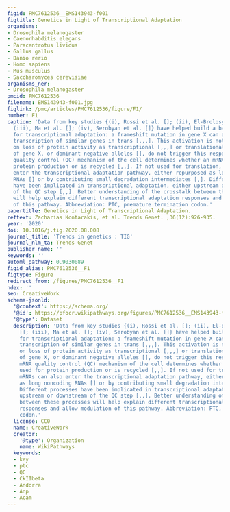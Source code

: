 ```yaml
---
figid: PMC7612536__EMS143943-f001
figtitle: Genetics in Light of Transcriptional Adaptation
organisms:
- Drosophila melanogaster
- Caenorhabditis elegans
- Paracentrotus lividus
- Gallus gallus
- Danio rerio
- Homo sapiens
- Mus musculus
- Saccharomyces cerevisiae
organisms_ner:
- Drosophila melanogaster
pmcid: PMC7612536
filename: EMS143943-f001.jpg
figlink: /pmc/articles/PMC7612536/figure/F1/
number: F1
caption: 'Data from key studies {(i), Rossi et al. []; (ii), El-Brolosy et al. [];
  (iii), Ma et al. []; (iv), Serobyan et al. []} have helped build a basic framework
  for transcriptional adaptation: a frameshift mutation in gene X can activate the
  transcription of similar genes in trans [,,,]. This activation is not dependent
  on loss of protein activity as transcriptional [,,,] or translational [] inhibition
  of gene X, or dominant negative alleles [], do not trigger this response. The mRNA
  quality control (QC) mechanism of the cell determines whether an mRNA is used for
  protein production or is recycled [,,]. If not used for translation, mRNAs can also
  enter the transcriptional adaptation pathway, either repurposed as long noncoding
  RNAs [] or by contributing small degradation intermediates [,]. Different processes
  have been implicated in transcriptional adaptation, either upstream or downstream
  of the QC step [,,]. Better understanding of the crosstalk between these processes
  will help explain different transcriptional adaptation responses and allow modulation
  of this pathway. Abbreviation: PTC, premature termination codon.'
papertitle: Genetics in Light of Transcriptional Adaptation.
reftext: Zacharias Kontarakis, et al. Trends Genet. ;36(12):926-935.
year: '2020'
doi: 10.1016/j.tig.2020.08.008
journal_title: 'Trends in genetics : TIG'
journal_nlm_ta: Trends Genet
publisher_name: ''
keywords: ''
automl_pathway: 0.9030089
figid_alias: PMC7612536__F1
figtype: Figure
redirect_from: /figures/PMC7612536__F1
ndex: ''
seo: CreativeWork
schema-jsonld:
  '@context': https://schema.org/
  '@id': https://pfocr.wikipathways.org/figures/PMC7612536__EMS143943-f001.html
  '@type': Dataset
  description: 'Data from key studies {(i), Rossi et al. []; (ii), El-Brolosy et al.
    []; (iii), Ma et al. []; (iv), Serobyan et al. []} have helped build a basic framework
    for transcriptional adaptation: a frameshift mutation in gene X can activate the
    transcription of similar genes in trans [,,,]. This activation is not dependent
    on loss of protein activity as transcriptional [,,,] or translational [] inhibition
    of gene X, or dominant negative alleles [], do not trigger this response. The
    mRNA quality control (QC) mechanism of the cell determines whether an mRNA is
    used for protein production or is recycled [,,]. If not used for translation,
    mRNAs can also enter the transcriptional adaptation pathway, either repurposed
    as long noncoding RNAs [] or by contributing small degradation intermediates [,].
    Different processes have been implicated in transcriptional adaptation, either
    upstream or downstream of the QC step [,,]. Better understanding of the crosstalk
    between these processes will help explain different transcriptional adaptation
    responses and allow modulation of this pathway. Abbreviation: PTC, premature termination
    codon.'
  license: CC0
  name: CreativeWork
  creator:
    '@type': Organization
    name: WikiPathways
  keywords:
  - key
  - ptc
  - QC
  - CkIIbeta
  - Andorra
  - Anp
  - Acam
---
```

